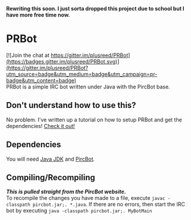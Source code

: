 **Rewriting this soon. I just sorta dropped this project due to school but I have more free time now.**
# PRBot

[![Join the chat at https://gitter.im/plusreed/PRBot](https://badges.gitter.im/plusreed/PRBot.svg)](https://gitter.im/plusreed/PRBot?utm_source=badge&utm_medium=badge&utm_campaign=pr-badge&utm_content=badge) <br />
PRBot is a simple IRC bot written under Java with the PircBot base.

## Don't understand how to use this?
No problem. I've written up a tutorial on how to setup PRBot and get the dependencies! [Check it out!](http://plusreed.com/site/blog/prbot-setup-instructions/)

## Dependencies
You will need [Java JDK](http://www.oracle.com/technetwork/java/javase/downloads/index.html) and [PircBot](http://www.jibble.org/pircbot.php/).

## Compiling/Recompiling
**_This is pulled straight from the PircBot website._** <br />
To recompile the changes you have made to a file, execute `javac -classpath pircbot.jar;. *.java`. If there are no errors, then start the IRC bot by executing `java -classpath pircbot.jar;. MyBotMain`
